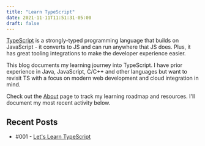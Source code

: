 ```yaml
---
title: "Learn TypeScript"
date: 2021-11-11T11:51:31-05:00
draft: false
---
```


[TypeScript](https://www.typescriptlang.org/) is a strongly-typed programming language that builds on JavaScript - it converts to JS and can run anywhere that JS does. Plus, it has great tooling integrations to make the developer experience easier.

This blog documents my learning journey into TypeScript. I have prior experience in Java, JavaScript, C/C++ and other languages but want to revisit TS with a focus on modern web development and cloud integration in mind.

Check out the [About](about) page to track my learning roadmap and resources. I'll document my most recent activity below.


## Recent Posts

* #001 - [Let's Learn TypeScript](001-kickoff/)